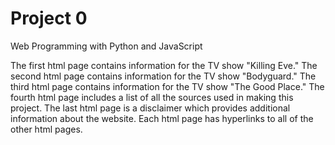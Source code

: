 # Project 0

Web Programming with Python and JavaScript

The first html page contains information for the TV show "Killing Eve."
The second html page contains information for the TV show "Bodyguard."
The third html page contains information for the TV show "The Good Place."
The fourth html page includes a list of all the sources used in making this project.
The last html page is a disclaimer which provides additional information about the website.
Each html page has hyperlinks to all of the other html pages. 
